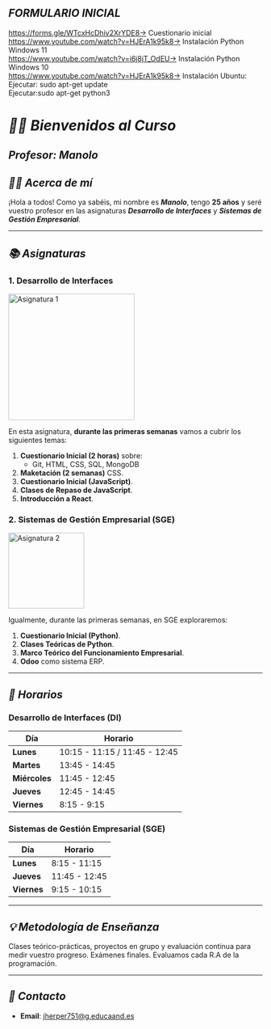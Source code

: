 
## <strong><em>FORMULARIO INICIAL</em></strong>
https://forms.gle/WTcxHcDhiv2XrYDE8-> Cuestionario inicial  
https://www.youtube.com/watch?v=HJErA1k95k8-> Instalación Python Windows 11  
https://www.youtube.com/watch?v=i6j8jT_OdEU-> Instalación Python Windows 10  
https://www.youtube.com/watch?v=HJErA1k95k8-> Instalación Ubuntu:  
Ejecutar: sudo apt-get update    
Ejecutar:sudo apt-get python3  

# <strong><em>👨‍🏫 Bienvenidos al Curso</em></strong>

## <strong><em>Profesor: Manolo</em></strong>


## <strong><em>🧑‍💼 Acerca de mí</em></strong>

¡Hola a todos! Como ya sabéis, mi nombre es ***Manolo***, tengo **25 años** y seré vuestro profesor en las asignaturas ***Desarrollo de Interfaces*** y ***Sistemas de Gestión Empresarial***.

---

## <strong><em>📚 Asignaturas</em></strong>

### 1. **Desarrollo de Interfaces**

<img src="https://www.farandsoft.com/newsite/wp-content/uploads/2017/08/software-empresarial-erp.jpg" alt="Asignatura 1" width="250"> 

En esta asignatura, **durante las primeras semanas** vamos a cubrir los siguientes temas:

1. **Cuestionario Inicial (2 horas)** sobre:
   - Git, HTML, CSS, SQL, MongoDB
2. **Maketación (2 semanas)** CSS.
3. **Cuestionario Inicial (JavaScript)**.
4. **Clases de Repaso de JavaScript**.
5. **Introducción a React**.

### 2. **Sistemas de Gestión Empresarial (SGE)**

<img src="https://t2informatik.de/en/wp-content/uploads/sites/2/2022/01/user-interface-smartpedia-t2informatik.png" alt="Asignatura 2" width="150"> 

Igualmente, durante las primeras semanas, en SGE exploraremos:
1. **Cuestionario Inicial (Python)**.
2. **Clases Teóricas de Python**.
3. **Marco Teórico del Funcionamiento Empresarial**.
4. **Odoo** como sistema ERP.

---

## <strong><em>📅 Horarios</em></strong>

### Desarrollo de Interfaces (DI)

| Día       | Horario                        |
|-----------|---------------------------------|
| **Lunes** | 10:15 - 11:15 / 11:45 - 12:45   |
| **Martes**| 13:45 - 14:45                   |
| **Miércoles** | 11:45 - 12:45               |
| **Jueves** | 12:45 - 14:45                  |
| **Viernes** | 8:15 - 9:15                   |

### Sistemas de Gestión Empresarial (SGE)

| Día       | Horario                        |
|-----------|---------------------------------|
| **Lunes** | 8:15 - 11:15                    |
| **Jueves** | 11:45 - 12:45                   |
| **Viernes** | 9:15 - 10:15                   |

---

## <strong><em>💡 Metodología de Enseñanza</em></strong>

Clases teórico-prácticas, proyectos en grupo y evaluación continua para medir vuestro progreso. Exámenes finales. Evaluamos cada R.A de la programación.

---

## <strong><em>📧 Contacto</em></strong>
- **Email**: jherper751@g.educaand.es
